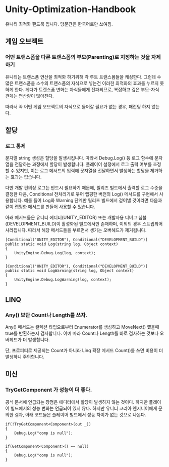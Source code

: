 # Unity-Optimization-Handbook
유니티 최적화 핸드북 입니다. 당분간은 한국어로만 쓰여짐.


## 게임 오브젝트

### 어떤 트랜스폼을 다른 트랜스폼의 부모(Parenting)로 지정하는 것을 자제하기
유니티는 트랜스폼 연산을 최적화 하기위해 각 루트 트랜스폼들을 캐싱한다.
그런데 수많은 트랜스폼을 소수의 트랜스폼의 자식으로 넣는건 이러한 최적화의 효과를 누르지 못하게 한다. 게다가 트랜스폼 변화는 자식들에게 전파되므로, 복잡하고 깊은 부모-자식 관계는 연산량이 많아진다.

따라서 꼭 어떤 게임 오브젝트의 자식으로 들어갈 필요가 없는 경우, 패런팅 하지 않는다.



## 할당

### 로그 통제
문자열 string 생성은 할당을 발생시킵니다. 따라서 Debug.Log() 등 로그 함수에 문자열을 전달하는 과정에서 할당이 발생합니다.
플레이어 설정에서 로그 출력 여부를 조정할 수 있지만, 이는 로그 메서드의 입력에 문자열을 전달하면서 발생하는 할당을 제거하는 효과는 없습니다.

다만 개발 편의상 로그는 반드시 필요하기 때문에,  릴리즈 빌드에서 출력할 로그 수준을 결정한 다음, Conditional 전처리기로 묶어 랩핑한 버전의 Log() 메서드를 구현해서 사용합니다.
예를 들어 Log와 Warning 단계만 릴리즈 빌드에서 걷어낼 것이라면 다음과 같이 랩핑한 메서드를 만들어 사용할 수 있습니다.

아래 메서드들은 유니티 에디터(UNITY_EDITOR) 또는 개발자용 디버그 심볼(DEVELOPMENT_BUILD)이 활성화된 빌드에서만 존재하며, 이외의 경우 스트립되어 사라집니다.
따라서 해당 메서드들을 부르면서 생기는 오버헤드가 제거됩니다.

```
[Conditional("UNITY_EDITOR"), Conditional("DEVELOPMENT_BUILD")]
public static void Log(string log, Object context)
{
    UnityEngine.Debug.Log(log, context);
}

[Conditional("UNITY_EDITOR"), Conditional("DEVELOPMENT_BUILD")]
public static void LogWarning(string log, Object context)
{
    UnityEngine.Debug.LogWarning(log, context);
}
```


## LINQ

### Any() 보단 Count나 Length를 쓰자.
Any() 메서드는 컬렉션 타입으로부터 Enumerator를 생성하고 MoveNext() 헀을때 true를 반환하는지 검사합니다.
이예 따라 Count나 Length를 바로 검사하는 것보다 오버헤드가 더 발생합니다.

단, 프로퍼티로 제공되는 Count가 아니라 Linq 확장 메서드 Count()를 쓰면 비용이 더 발생하니 주의합니다.

## 미신

### TryGetComponent 가 성능이 더 좋다.
공식 문서에 언급되는 장점은 에디터에서 할당이 발생하지 않는 것이다. 하지만 플레이어 빌드에서의 성능 변화는 언급되어 있지 않다.
하지만 유니티 코리아 엔지니어에게 문의한 결과, 아래 코드들은 플레이어 빌드에서 성능 차이가 없는 것으로 나온다.

```
if(!TryGetComponent<Component>(out _))
{
    Debug.Log("comp is null");
}
```

```
if(GetComponent<Component>() == null)
{
    Debug.Log("comp is null");
}
```